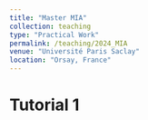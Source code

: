 ```yaml
---
title: "Master MIA"
collection: teaching
type: "Practical Work"
permalink: /teaching/2024_MIA
venue: "Université Paris Saclay"
location: "Orsay, France"
---
```


Tutorial 1
======

